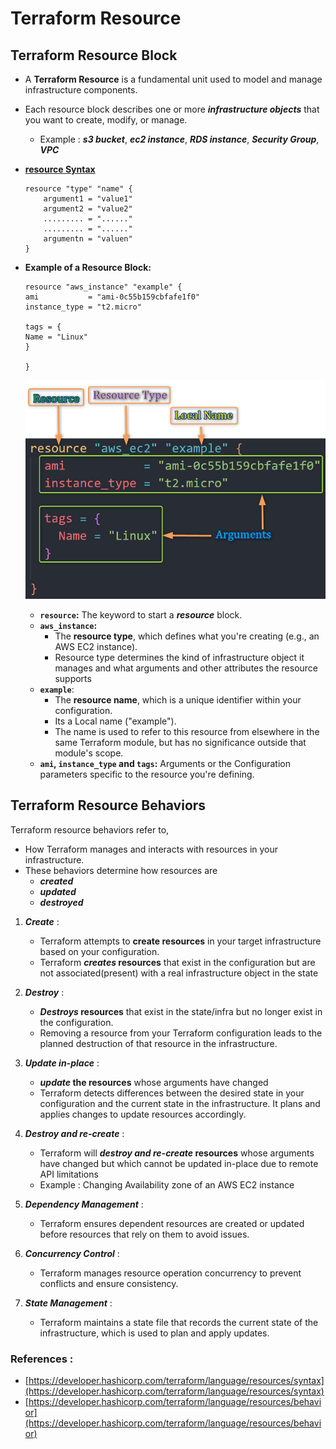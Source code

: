 # Terraform Resource

## Terraform Resource Block

- A **Terraform Resource** is a fundamental unit used to model and manage infrastructure components. 

- Each resource block describes one or more ***infrastructure objects*** that you want to create, modify, or manage.
    - Example :  ***s3 bucket***, ***ec2 instance***, ***RDS instance***, ***Security Group***, ***VPC***

- [**resource Syntax**](https://developer.hashicorp.com/terraform/language/resources/syntax)
    ```hcl
    resource "type" "name" {
        argument1 = "value1"
        argument2 = "value2"
        ......... = "......"
        ......... = "......"
        argumentn = "valuen"
    }
    ```

- **Example of a Resource Block:**

    ```hcl
    resource "aws_instance" "example" {
    ami           = "ami-0c55b159cbfafe1f0"
    instance_type = "t2.micro"
    
    tags = {
    Name = "Linux"
    }

    }
    ```
    ![Resource](./imgs/tf-resource.png)

    - **`resource`:** The keyword to start a ***resource*** block.
    - **`aws_instance`:** 
        - The **resource type**, which defines what you're creating (e.g., an AWS EC2 instance).
        - Resource type determines the kind of infrastructure object it manages and what arguments and other attributes the resource supports
    - **`example`**:
        - The **resource name**, which is a unique identifier within your configuration.
        - Its a Local name ("example"). 
        - The name is used to refer to this resource from elsewhere in the same Terraform module, but has no significance outside that module's scope.
    - **`ami`, `instance_type` and `tags`:** Arguments or the Configuration parameters specific to the resource you're defining.


## Terraform Resource Behaviors

Terraform resource behaviors refer to,
- How Terraform manages and interacts with resources in your infrastructure. 
- These behaviors determine how resources are
    - ***created***
    - ***updated***
    - ***destroyed***

1. ***Create*** :
   - Terraform attempts to **create resources** in your target infrastructure based on your configuration.
   - Terraform ***creates* resources** that exist in the configuration but are not associated(present) with a real infrastructure object in the state

2. ***Destroy*** :
   - ***Destroys* resources** that exist in the state/infra but no longer exist in the configuration.
   - Removing a resource from your Terraform configuration leads to the planned destruction of that resource in the infrastructure.

3. ***Update in-place*** :
   - ***update* the resources** whose arguments have changed
   - Terraform detects differences between the desired state in your configuration and the current state in the infrastructure. It plans and applies changes to update resources accordingly.

4. ***Destroy and re-create*** :
   - Terraform will ***destroy and re-create* resources** whose arguments have changed but which cannot be updated in-place due to remote API limitations
   - Example : Changing Availability zone of an AWS EC2 instance


5. ***Dependency Management*** :
   - Terraform ensures dependent resources are created or updated before resources that rely on them to avoid issues.

6. ***Concurrency Control*** :
   - Terraform manages resource operation concurrency to prevent conflicts and ensure consistency.

7. ***State Management*** :
   - Terraform maintains a state file that records the current state of the infrastructure, which is used to plan and apply updates.













### References :
- [https://developer.hashicorp.com/terraform/language/resources/syntax](https://developer.hashicorp.com/terraform/language/resources/syntax)
- [https://developer.hashicorp.com/terraform/language/resources/behavior](https://developer.hashicorp.com/terraform/language/resources/behavior)